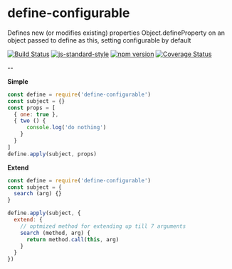 # define-configurable
Defines new (or modifies existing) properties Object.defineProperty on an object passed to define as this, setting configurable by default

[![Build Status](https://travis-ci.org/vigour-io/define-configurable.svg?branch=master)](https://travis-ci.org/vigour-io/define-configurable)
[![js-standard-style](https://img.shields.io/badge/code%20style-standard-brightgreen.svg)](http://standardjs.com/)
[![npm version](https://badge.fury.io/js/define-configurable.svg)](https://badge.fury.io/js/define-configurable)
[![Coverage Status](https://coveralls.io/repos/github/vigour-io/define-configurable/badge.svg?branch=master)](https://coveralls.io/github/vigour-io/define-configurable?branch=master)

--

**Simple**

```javascript
const define = require('define-configurable')
const subject = {}
const props = [
  { one: true },
  { two () {
      console.log('do nothing')
    }
  }
]
define.apply(subject, props)
```

**Extend**

```javascript
const define = require('define-configurable')
const subject = {
  search (arg) {}
}

define.apply(subject, {
  extend: {
    // optmized method for extending up till 7 arguments
    search (method, arg) {
      return method.call(this, arg)
    }
  }
})
```
